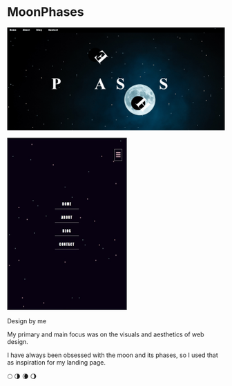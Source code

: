 # MoonPhases



![](imgg/moonyy.gif)

<img src="imgg/moony.jpg" height="400" width="277" >

Design by me <p>
My primary and main focus was on the visuals and aesthetics of web design.<p>
I have always been obsessed with the moon and its phases, so I used that as inspiration for my landing page.

🌕	🌗	🌘	🌖	




